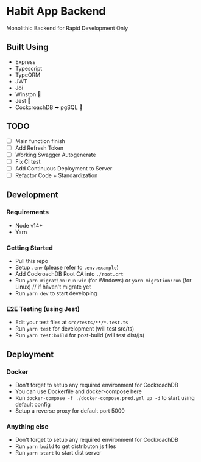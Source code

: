 # Habit App Backend

Monolithic Backend for Rapid Development Only

## Built Using

- Express
- Typescript
- TypeORM
- JWT
- Joi
- Winston 🐒
- Jest 🤡
- CockcroachDB ➡ pgSQL 🐘

## TODO

- [ ] Main function finish
- [ ] Add Refresh Token
- [ ] Working Swagger Autogenerate
- [ ] Fix CI test
- [ ] Add Continuous Deployment to Server
- [ ] Refactor Code + Standardization

## Development

### Requirements

- Node v14+
- Yarn

### Getting Started

- Pull this repo
- Setup `.env` (please refer to `.env.example`)
- Add CockroachDB Root CA into `./root.crt`
- Run `yarn migration:run:win` (for Windows) or `yarn migration:run` (for Linux) // if haven't migrate yet
- Run `yarn dev` to start developing

### E2E Testing (using Jest)

- Edit your test files at `src/tests/**/*.test.ts`
- Run `yarn test` for development (will test src/ts)
- Run `yarn test:build` for post-build (will test dist/js)

## Deployment

### Docker

- Don't forget to setup any required environment for CockroachDB
- You can use Dockerfile and docker-compose here
- Run `docker-compose -f ./docker-compose.prod.yml up -d` to start using default config
- Setup a reverse proxy for default port 5000

### Anything else

- Don't forget to setup any required environment for CockroachDB
- Run `yarn build` to get distributon js files
- Run `yarn start` to start dist server

